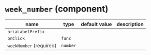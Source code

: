 # `week_number` (component)

| name                    | type     | default value | description |
| ----------------------- | -------- | ------------- | ----------- |
| `ariaLabelPrefix`       |          |               |             |
| `onClick`               | `func`   |               |             |
| `weekNumber` (required) | `number` |               |             |
